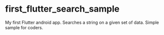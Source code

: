 # first_flutter_search_sample
My first Flutter android app. Searches a string on a given set of data. Simple sample for coders.
